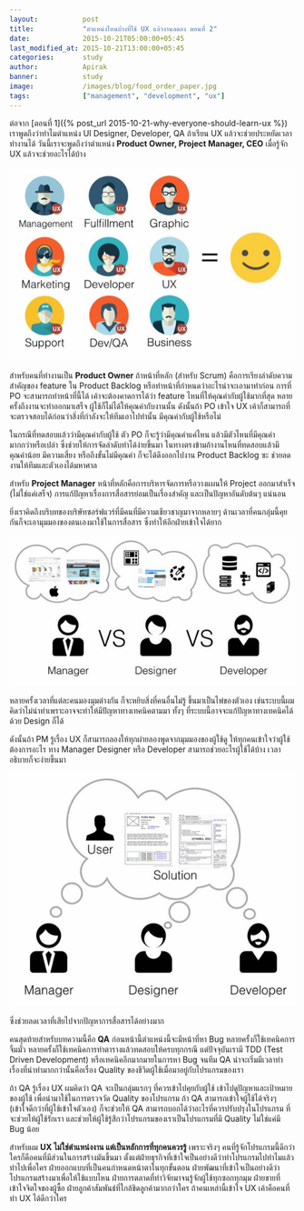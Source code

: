 ```yaml
---
layout:           post
title:            "ตำแหน่งไหนบ้างที่ใช้ UX แล้วงานลดลง ตอนที่ 2"
date:             2015-10-21T05:00:00+05:45
last_modified_at: 2015-10-21T13:00:00+05:45
categories:       study
author:           Apirak
banner:           study
image:            /images/blog/food_order_paper.jpg
tags:             ["management", "development", "ux"]
---
```



ต่อจาก [ตอนที่ 1]({% post_url 2015-10-21-why-everyone-should-learn-ux %}) เราพูดถึงว่าทำไมตำแหน่ง UI Designer, Developer, QA ถ้าเรียน UX แล้วจะช่วยประหยัดเวลาทำงานได้ วันนี้เราจะพูดถึงว่าตำแหน่ง **Product Owner, Project Manager, CEO** เมื่อรู้จัก UX แล้วจะช่วยอะไรได้บ้าง

![Product Backlog](/images/blog/uxineveryone.jpg)

สำหรับคนที่ทำงานเป็น **Product Owner** ถ้าหน้าที่หลัก (สำหรับ Scrum) คือการเรียงลำดับความสำคัญของ feature ใน Product Backlog หรือทำหน้าที่กำหนดว่าอะไรน่าจะเอามาทำก่อน การที่ PO จะสามารถทำหน้าที่นี้ได้ เค้าจะต้องคาดการได้ว่า feature ไหนที่ให้คุณค่ากับผู้ใช้มากที่สุด หลายครั้งถึงงานจะทำออกมาเสร็จ ผู้ใช้ก็ไม่ได้ให้คุณค่ากับงานนั้น ดังนั้นถ้า PO เข้าใจ UX เค้าก็สามารถที่จะตรวจสอบได้ก่อนว่าสิ่งที่กำลังจะให้ทีมเอาไปทำนั้น มีคุณค่ากับผู้ใช้หรือไม่

<!--more-->

ในกรณีที่ทดสอบแล้วว่ามีคุณค่ากับผู้ใช้ ตัว PO ก็จะรู้ว่ามีคุณค่าแค่ไหน แล้วมีตัวไหนที่มีคุณค่ามากกว่าหรือเปล่า ซึ่งช่วยให้การจัดลำดับทำได้ง่ายขึ้นมา ในทางตรงข้ามถ้างานไหนที่ทดสอบแล้วมีคุณค่าน้อย มีความเสี่ยง หรือถึงขั้นไม่มีคุณค่า ก็จะได้ดึงออกไปงาน Product Backlog ซะ ช่วยลดงานให้ทีมและตัวเองได้มหาศาล

สำหรับ **Project Manager** หน้าที่หลักคือการบริหารจัดการหรือวางแผนให้ Project ออกมาสำเร็จ (ไม่ใช่แค่เสร็จ) การแก้ปัญหาเรื่องการสื่อสารย่อมเป็นเรื่องสำคัญ และเป็นปัญหาอันดับต้นๆ แน่นอน

ยิ่งเราคิดถึงบริบทของบริษัทซอร์ฟแวร์ที่มีคนที่มีความเชียวชาญมาจากหลายๆ ด้านเวลาที่คนกลุ่มนี้คุยกันก็จะเอามุมมองของตนเองมาใช้ในการสื่อสาร ซึ่งทำให้อีกฝ่ายเข้าใจได้ยาก

![Communication Problems](/images/blog/communication.jpg)

หลายครั้งเวลาที่แต่ละคนมองมุมต่างกัน ก็จะหยิบสิ่งที่คนอื่นไม่รู้ ขึ้นมาเป็นไพ่ของตัวเอง เช่นระบบนี้ผมคิดว่าไม่น่าทำเพราะอาจจะทำให้มีปัญหาทางเทคนิคตามมา ทั้งๆ ที่ระบบนี้อาจจะแก้ปัญหาทางเทคนิคได้ด้วย Design ก็ได้

ดังนั้นถ้า PM รู้เรื่อง UX ก็สามารถลองให้ทุกผ่ายลองพูดจากมุมมองของผู้ใช้ดู ให้ทุกคนเข้าใจว่าผู้ใช้ต้องการอะไร ทาง Manager Designer หรือ Developer สามารถช่วยอะไรผู้ใช้ได้บ้าง เวลาอธิบายก็จะง่ายขึ้นมา

![User centered design](/images/blog/usercenter.jpg)

ซึ่งช่วยลดเวลาที่เสียไปจากปัญหาการสื่อสารได้อย่างมาก

คนสุดท้ายสำหรับบทความนี้คือ **QA** ก่อนหน้านี้ตำแหน่งนี้จะมีหน้าที่หา Bug หลายครั้งก็ใช้เทคนิคการจิ้มมั่ว หลายครั้งก็ใช้เทคนิคการทำตารางแล้วทดสอบให้ครบทุกกรณี แต่ปัจจุบันเรามี TDD (Test Driven Development) หรือเทคนิคอีกมากมายในการหา Bug จนทีม QA น่าจะเริ่มมีเวลาทำเรื่องที่น่าทำมากกว่านั้นคือเรื่อง Quality ของชีวิตผู้ใช้เมื่อมาอยู่กับโปรแกรมของเรา

ถ้า QA รู้เรื่อง UX ผมคิดว่า QA จะเป็นกลุ่มแรกๆ ที่ควรเข้าไปคุยกับผู้ใช้ เข้าไปดูปัญหาและเป้าหมายของผู้ใช้ เพื่อนำมาใช้ในการตรวจวัด Quality ของโปรแกรม ถ้า QA สามารถเข้าใจผู้ใช้ได้จริงๆ (เข้าใจดีกว่าที่ผู้ใช้เข้าใจตัวเอง) ก็จะช่วยให้ QA สามารถบอกได้ว่าอะไรที่ควรปรับปรุงในโปรแกรม ที่จะช่วยให้ผู้ใช้รักเรา และช่วยให้ผู้ใช้รู้สึกว่าโปรแกรมของเราเป็นโปรแกรมที่มี Quality ไม่ใช่แค่มี Bug น้อย

สำหรับผม **UX ไม่ใช่ตำแหน่งงาน แต่เป็นหลักการที่ทุกคนควรรู้** เพราะจริงๆ คนที่รู้จักโปรแกรมนี้ดีกว่าใครก็คือคนที่มีส่วนในการสร้างมันขึ้นมา ตั้งแต่ฝ่ายธุรกิจที่เข้าใจเป็นอย่างดีว่าทำโปรแกรมไปทำไมแล้วทำไปเพื่อใคร ฝ่ายออกแบบที่เป็นคนกำหนดหน้าตาในทุกขั้นตอน ฝ่ายพัฒนาที่เข้าใจเป็นอย่างดีว่าโปรแกรมสร้างมาเพื่อให้ใช้แบบไหน ฝ่ายการตลาดที่ทำวิจัยมาจนรู้จักผู้ใช้ทุกซอกทุกมุม ฝ่ายขายที่เข้าใจจิตใจของผู้ซื้อ ฝ่ายลูกค้าสัมพันธ์ที่ใกล้ชิดลูกค้ามากกว่าใคร ถ้าคนเหล่านี้เข้าใจ UX เค้าคือคนที่ทำ UX ได้ดีกว่าใคร

